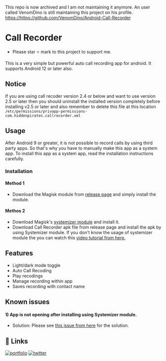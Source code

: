 This repo is now archived and I am not maintaining it anymore. An user called VenomDino is still maintaining this project on his profile. <a href="https://github.com/VenomDino/Android-Call-Recorder">https://https://github.com/VenomDino/Android-Call-Recorder</a>

 # Call Recorder

- Please star ⭐ mark to this project to support me.

This is a very simple but powerful auto call recording app for android. It supports Android 12 or later also.

## Notice

If you are using call recoder version 2.4 or below and want to use version 2.5 or later
then you should uninstall the installed version completely before installing v2.5 or later
 and also remember to delete this file at this location 
`/etc/permissions/privapp-permissions-com.hiddenpirates.callrecorder.xml`  

## Usage

After Android 9 or greater, it is not possible to record calls 
by using third party apps. So that\'s why you have to manually 
make this app as a system app. To install this app as a system app, 
read the installation instructions carefully.

### Installation

#### Method 1
- Download the Magisk module from [release page](https://github.com/HiddenPirates/Call-Recorder/releases) and simply install the module.

#### Methos 2
- Download Magisk's [systemizer module](https://drive.google.com/file/d/10NFjGymmWG5fLpqF2Vhpepyklra2Sfje/view?usp=sharing) and install it.
- Download Call Recorder apk file from release page and install the apk by using Systemizer module. If you don't know the usage of systemizer module the you can watch this [video tutorial from here.](https://www.youtube.com/watch?v=SwqMnTiP4U8) 
    
## Features

- Light/dark mode toggle
- Auto Call Recoding
- Play recodings
- Manage recording within app
- Saves recording with contact name

## Known issues

#### 1) App is not opening after installing using Systemizer module.

- Solution: Please see [this issue from here](https://github.com/HiddenPirates/Call-Recorder/issues/1) for the solution.



## 🔗 Links
[![portfolio](https://img.shields.io/badge/my_portfolio-000?style=for-the-badge&logo=ko-fi&logoColor=white)](https://portfolio.hiddenpirates.com/)
[![twitter](https://img.shields.io/badge/twitter-1DA1F2?style=for-the-badge&logo=twitter&logoColor=white)](https://twitter.com/__nur_alam__)

